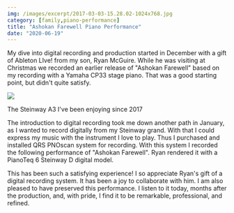 ```yaml
---
img: /images/excerpt/2017-03-03-15.28.02-1024x768.jpg
category: [family,piano-performance]
title: "Ashokan Farewell Piano Performance"
date: "2020-06-19"
---
```


My dive into digital recording and production started in December with a gift of Ableton LIve! from my son, Ryan McGuire. While he was visiting at Christmas we recorded an earlier release of "Ashokan Farewell" based on my recording with a Yamaha CP33 stage piano. That was a good starting point, but didn't quite satisfy.

![](/images/2017-03-03-15.28.02-1024x768.jpg)

The Steinway A3 I've been enjoying since 2017

The introduction to digital recording took me down another path in January, as I wanted to record digitally from my Steinway grand. With that I could express my music with the instrument I love to play. Thus I purchased and installed QRS PNOscan system for recording. With this system I recorded the following performance of "Ashokan Farewell". Ryan rendered it with a PianoTeq 6 Steinway D digital model.

This has been such a satisfying experience! I so appreciate Ryan's gift of a digital recording system. It has been a joy to collaborate with him. I am also pleased to have preserved this performance. I listen to it today, months after the production, and, with pride, I find it to be remarkable, professional, and refined.
